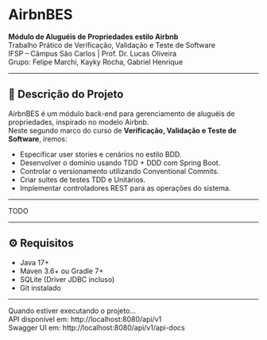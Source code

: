 # AirbnBES

**Módulo de Aluguéis de Propriedades estilo Airbnb**  
Trabalho Prático de Verificação, Validação e Teste de Software  
IFSP – Câmpus São Carlos | Prof. Dr. Lucas Oliveira  
Grupo: Felipe Marchi, Kayky Rocha, Gabriel Henrique

---

## 📖 Descrição do Projeto

AirbnBES é um módulo back-end para gerenciamento de aluguéis de propriedades, inspirado no modelo Airbnb.  
N[]()este segundo marco do curso de **Verificação, Validação e Teste de Software**, iremos:

- Especificar user stories e cenários no estilo BDD.
- Desenvolver o domínio usando TDD + DDD com Spring Boot.
- Controlar o versionamento utilizando Conventional Commits.
- Criar suítes de testes TDD e Unitários.
- Implementar controladores REST para as operações do sistema.

---
TODO

---

## ⚙️ Requisitos

- Java 17+
- Maven 3.6+ ou Gradle 7+
- SQLite (Driver JDBC incluso)
- Git instalado

---
Quando estiver executando o projeto...  
API disponível em: http://localhost:8080/api/v1  
Swagger UI em: http://localhost:8080/api/v1/api-docs

